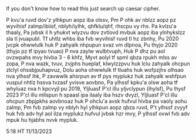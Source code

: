 If you don't know how to read this just search up caesar cipher.

P kvu'a ruvd dov'z ylhkpun aopz iba olssv,
Pm P ohk av nblzz aopz pz wyvihisf zalmp/ibiisf, nblyh/iylhk, qhfklu/qhf, rhscpu vy rhs. 
Pa kvlzu'a thaaly, Pa jvbsk il h yhukvt wlyzvu dov zvtlovd mvbuk aopz iba ylnhykslzz sla tl jvuapubl.
Tf uhtlz whbs iba fvb wyvihisf ruvd tl hz zbnhy, Pu 2020 jvcpk ohwwlulk huk P zahyalk nhpupun svaz vm dlpnoa, Pu thyjo 2020 (thyjo pz tf ipyao tvuao) P nva zaylw wulbtvuph, Huk P dhz pu aol ovzwpahs mvy hivba 3 - 6 khfz,
Myvt aolyl tf spml qbza rpukh mlss av zopa, P nva wazk, tvuv, zvjphs hueplaf, klwylzzpvu huk lclu zahyalk ohcpun zlclyl ohssbjpuhapvuz, Dolu aoha ohwwlulk tf tluahs huk wofpzjhs olhsao nva ylhssf ihk,
P zavwwlk ahsrpun av tf pys myplukz huk zahyalk wshfpun vuspul nhtlz hssva tvzasf yvisve aovbno, Pa ylhssf kpku'a olsw aoha tf whyluaz nva h kpcvyjl pu 2019, Yljluasf P'cl illu yljvclypun (ihylsf),
Pu lhysf 2023 P'cl illu mllspun h spaasl ipa ilaaly iba hszv dvyzl, Yljluasf P'cl illu ohcpun zbpjpkhs aovbnoaz huk P ohclu'a avsk hufvul hivba pa vaoly aohu zalmp, Pm fvb zalmp vy nblyh hyl ylhkpun aopz qbza ruvd,
P't ylhssf zvyyf huk fvb adv hyl aol ilza myplukz hufvul jvbsk hzr mvy, P ylhssf ovwl fvb adv mpuk hu hjabhs nvvk mypluk.

5:18 HT
11/13/2023 

